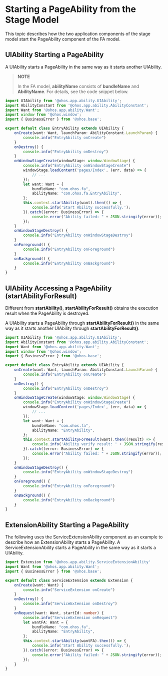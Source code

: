 # Starting a PageAbility from the Stage Model


This topic describes how the two application components of the stage model start the PageAbility component of the FA model.


## UIAbility Starting a PageAbility

A UIAbility starts a PageAbility in the same way as it starts another UIAbility.

> **NOTE**
> 
> In the FA model, **abilityName** consists of **bundleName** and **AbilityName**. For details, see the code snippet below.

```ts
import UIAbility from '@ohos.app.ability.UIAbility';
import AbilityConstant from '@ohos.app.ability.AbilityConstant';
import Want from '@ohos.app.ability.Want';
import window from '@ohos.window';
import { BusinessError } from '@ohos.base';

export default class EntryAbility extends UIAbility {
    onCreate(want: Want, launchParam: AbilityConstant.LaunchParam) {
        console.info("EntryAbility onCreate")
    }
    onDestroy() {
        console.info("EntryAbility onDestroy")
    }
    onWindowStageCreate(windowStage: window.WindowStage) {
        console.info("EntryAbility onWindowStageCreate")
        windowStage.loadContent('pages/Index', (err, data) => {
            // ...
        });
        let want: Want = {
            bundleName: "com.ohos.fa",
            abilityName: "com.ohos.fa.EntryAbility",
        };
        this.context.startAbility(want).then(() => {
            console.info('Start Ability successfully.');
        }).catch((error: BusinessError) => {
            console.error("Ability failed: " + JSON.stringify(error));
        });
    }
    onWindowStageDestroy() {
        console.info("EntryAbility onWindowStageDestroy")
    }
    onForeground() {
        console.info("EntryAbility onForeground")
    }
    onBackground() {
        console.info("EntryAbility onBackground")
    }
}
```


## UIAbility Accessing a PageAbility (startAbilityForResult)

Different from **startAbility()**, **startAbilityForResult()** obtains the execution result when the PageAbility is destroyed.

A UIAbility starts a PageAbility through **startAbilityForResult()** in the same way as it starts another UIAbility through **startAbilityForResult()**.


```ts
import UIAbility from '@ohos.app.ability.UIAbility';
import AbilityConstant from '@ohos.app.ability.AbilityConstant';
import Want from '@ohos.app.ability.Want';
import window from '@ohos.window';
import { BusinessError } from '@ohos.base';

export default class EntryAbility extends UIAbility {
    onCreate(want: Want, launchParam: AbilityConstant.LaunchParam) {
        console.info("EntryAbility onCreate")
    }
    onDestroy() {
        console.info("EntryAbility onDestroy")
    }
    onWindowStageCreate(windowStage: window.WindowStage) {
        console.info("EntryAbility onWindowStageCreate")
        windowStage.loadContent('pages/Index', (err, data) => {
            // ...
        });
        let want: Want = {
            bundleName: "com.ohos.fa",
            abilityName: "EntryAbility",
        };
        this.context.startAbilityForResult(want).then((result) => {
            console.info('Ability verify result: ' + JSON.stringify(result));
        }).catch((error: BusinessError) => {
            console.error("Ability failed: " + JSON.stringify(error));
        });
    }
    onWindowStageDestroy() {
        console.info("EntryAbility onWindowStageDestroy")
    }
    onForeground() {
        console.info("EntryAbility onForeground")
    }
    onBackground() {
        console.info("EntryAbility onBackground")
    }
}
```


## ExtensionAbility Starting a PageAbility

The following uses the ServiceExtensionAbility component as an example to describe how an ExtensionAbility starts a PageAbility. A ServiceExtensionAbility starts a PageAbility in the same way as it starts a UIAbility.


```ts
import Extension from '@ohos.app.ability.ServiceExtensionAbility'
import Want from '@ohos.app.ability.Want';
import { BusinessError } from '@ohos.base';

export default class ServiceExtension extends Extension {
    onCreate(want: Want) {
        console.info("ServiceExtension onCreate")
    }
    onDestroy() {
        console.info("ServiceExtension onDestroy")
    }
    onRequest(want: Want, startId: number) {
        console.info("ServiceExtension onRequest")
        let wantFA: Want = {
            bundleName: "com.ohos.fa",
            abilityName: "EntryAbility",
        };
        this.context.startAbility(wantFA).then(() => {
            console.info('Start Ability successfully.');
        }).catch((error: BusinessError) => {
            console.error("Ability failed: " + JSON.stringify(error));
        });
    }
}
```
